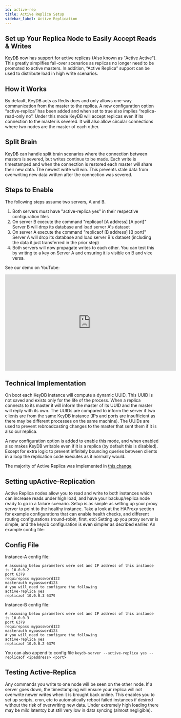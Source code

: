 ```yaml
---
id: active-rep
title: Active Replica Setup
sidebar_label: Active Replication
---
```


## Set up Your Replica Node to Easily Accept Reads & Writes

KeyDB now has support for active replicas (Also known as "Active Active").  This greatly simplifies fail-over scenarios as replicas no longer need to be promoted to active masters.  In addition, “Active Replica” support can be used to distribute load in high write scenarios.

## How it Works ##

By default, KeyDB acts as Redis does and only allows one-way communication from the master to the replica.  A new configuration option “active-replica” has been added and when set to true also implies “replica-read-only no”.  Under this mode KeyDB will accept replicas even if its connection to the master is severed.  It will also allow circular connections where two nodes are the master of each other.

## Split Brain ##

KeyDB can handle split brain scenarios where the connection between masters is severed, but writes continue to be made.  Each write is timestamped and when the connection is restored each master will share their new data.  The newest write will win.  This prevents stale data from overwriting new data written after the connection was severed.

## Steps to Enable ##

The following steps assume two servers, A and B.

1. Both servers must have "active-replica yes" in their respective configuration files
2. On server B execute the command "replicaof [A address] [A port]"
    Server B will drop its database and load server A's dataset
3. On server A execute the command "replicaof [B address] [B port]"
    Server A will drop its database and load server B's dataset (including the data it just transferred in the prior step)
4. Both servers will now propagate writes to each other.  You can test this by writing to a key on Server A and ensuring it is visible on B and vice versa.

See our demo on YouTube:

<iframe width="560" height="315" src="https://www.youtube.com/embed/2QOICUsBEls?start=12" frameborder="0" allow="accelerometer; autoplay; encrypted-media; gyroscope; picture-in-picture" allowfullscreen></iframe>

## Technical Implementation ##

On boot each KeyDB instance will compute a dynamic UUID.  This UUID is not saved and exists only for the life of the process.  When a replica connects to its master it will inform the master of its UUID and the master will reply with its own.  The UUIDs are compared to inform the server if two clients are from the same KeyDB instance (IPs and ports are insufficient as there may be different processes on the same machine).  The UUIDs are used to prevent rebroadcasting changes to the master that sent them if it is also our replica.

A new configuration option is added to enable this mode, and when enabled also makes KeyDB writable even if it is a replica (by default this is disabled).  Except for extra logic to prevent infinitely bouncing queries between clients in a loop the replication code executes as it normally would.

The majority of Active Replica was implemented in [this change](https://github.com/JohnSully/KeyDB/commit/a7aa2b074049a130761bc0a98d47130b6a0ff817)

## Setting upActive-Replication

Active Replica nodes allow you to read and write to both instances which can increase reads under high load, and have your backup/replica node ready to go in a failure scenario. Setup is as simple as setting up your proxy server to point to the healthy instance. Take a look at the HAProxy section for example configurations that can enable health checks, and different routing configurations (round-robin, first, etc)
Setting up you proxy server is simple, and the keydb configuration is even simpler as decribed earlier. An example config file:

## Config File

Instance-A config file:

```
# assuming below parameters were set and IP address of this instance is 10.0.0.2
port 6379
requirepass mypassword123
masterauth mypassword123
# you will need to configure the following
active-replica yes
replicaof 10.0.0.3 6379
```

Instance-B config file:

```
# assuming below parameters were set and IP address of this instance is 10.0.0.3
port 6379
requirepass mypassword123
masterauth mypassword123
# you will need to configure the following
active-replica yes
replicaof 10.0.0.2 6379
```

You can also append to config file `keydb-server --active-replica yes --replicaof <ipaddress> <port>`

## Testing Active-Replica

Any commands you write to one node will be seen on the other node. If a server goes down, the timestamping will ensure your replica will not overwrite newer writes when it is brought back online. This enables you to set up scripts, cron, etc to automatically reboot failed instances if desired without the risk of overwriting new data. Under extremely high loading there may be mild latentcy but still very low in data syncing (almost negligible). 
